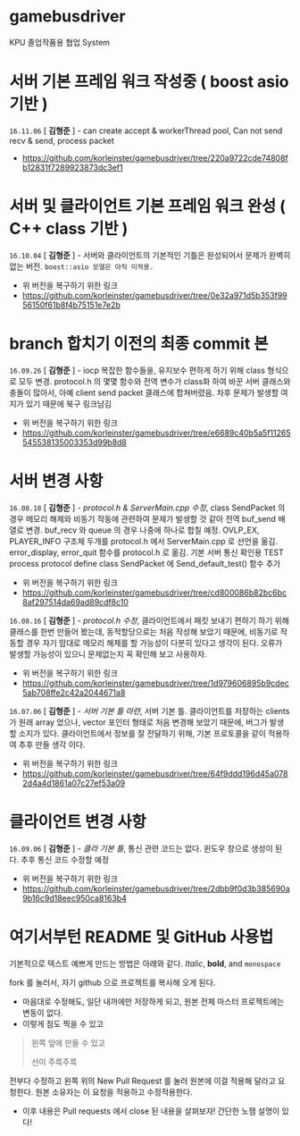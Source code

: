 # gamebusdriver
KPU 
졸업작품용 협업 System


서버 기본 프레임 워크 작성중 ( boost asio 기반 )
===============
`16.11.06` [ **김형준** ] - can create accept & workerThread pool,
Can not send recv & send, process packet
* https://github.com/korleinster/gamebusdriver/tree/220a9722cde74808fb12831f7289923873dc3ef1

서버 및 클라이언트 기본 프레임 워크 완성 ( C++ class 기반 )
===============
`16.10.04` [ **김형준** ] - 서버와 클라이언트의 기본적인 기틀은 완성되어서 문제가 완벽히 없는 버전. `boost::asio 모델은 아직 미적용.`
* 위 버전을 복구하기 위한 링크
* https://github.com/korleinster/gamebusdriver/tree/0e32a971d5b353f9956150f61b8f4b75151e7e2b

branch 합치기 이전의 최종 commit 본
===============
`16.09.26` [ **김형준** ] - iocp 복잡한 함수들을, 유지보수 편하게 하기 위해 class 형식으로 모두 변경. protocol.h 의 몇몇 함수와 전역 변수가 class화 하여 바꾼 서버 클래스와 충돌이 많아서, 아예 client send packet 클래스에 합쳐버렸음. 차후 문제가 발생할 여지가 있기 때문에 북구 링크남김
* 위 버전을 복구하기 위한 링크
* https://github.com/korleinster/gamebusdriver/tree/e6689c40b5a5f11265545538135003353d99b8d8

서버 변경 사항
===============
`16.08.18` [ **김형준** ] - *protocol.h & ServerMain.cpp 수정*, class SendPacket 의 경우 메모리 해제와 비동기 작동에 관련하여 문제가 발생할 것 같아 전역 buf_send 배열로 변경.
buf_recv 와 queue 의 경우 나중에 하나로 합칠 예정.
OVLP_EX, PLAYER_INFO 구조체 두개를 protocol.h 에서 ServerMain.cpp 로 선언을 옮김.
error_display, error_quit 함수를 protocol.h 로 옮김.
기본 서버 통신 확인용 TEST process protocol define
class SendPacket 에 Send_default_test() 함수 추가
* 위 버전을 복구하기 위한 링크
* https://github.com/korleinster/gamebusdriver/tree/cd800086b82bc6bc8af297514da69ad89cdf8c10

`16.08.16` [ **김형준** ] - *protocol.h 수정*, 클라이언트에서 패킷 보내기 편하기 하기 위해 클래스를 한번 만들어 봤는데, 동적할당으로는 처음 작성해 보았기 때문에, 비동기로 작동할 경우 자기 맘대로 메모리 해제를 할 가능성이 다분히 있다고 생각이 된다.
오류가 발생할 가능성이 있으니 문제없는지 꼭 확인해 보고 사용하자.
* 위 버전을 복구하기 위한 링크
* https://github.com/korleinster/gamebusdriver/tree/1d979606895b9cdec5ab708ffe2c42a2044671a8

`16.07.06` [ **김형준** ] - *서버 기본 틀 마련*, 서버 기본 틀. 클라이언트를 저장하는 clients 가 원래 array 었으나, vector 포인터 형태로 처음 변경해 보았기 때문에, 버그가 발생할 소지가 있다.	클라이언트에서 정보를 잘 전달하기 위해, 기본 프로토콜을 같이 적용하여 추후 만들 생각 이다.
* 위 버전을 복구하기 위한 링크
* https://github.com/korleinster/gamebusdriver/tree/64f9ddd196d45a0782d4a4d1861a07c27ef53a09	

클라이언트 변경 사항
===============
`16.09.06` [ **김형준** ] - *클라 기본 틀*, 통신 관련 코드는 없다. 윈도우 창으로 생성이 된다. 추후 통신 코드 수정할 예정
* 위 버전을 복구하기 위한 링크
* https://github.com/korleinster/gamebusdriver/tree/2dbb9f0d3b385690a9b16c9d18eec950ca8163b4


여기서부턴 README 및 GitHub 사용법
================================
기본적으로 텍스트 예쁘게 만드는 방법은 아래와 같다.
*Italic*, **bold**, and  `monospace`

fork 를 눌러서, 자기 github 으로 프로젝트를 복사해 오게 된다.
  * 마음대로 수정해도, 일단 내꺼에만 저장하게 되고, 원본 전체 마스터 프로젝트에는 변동이 없다.
  * 이렇게 점도 찍을 수 있고

> 왼쪽 앞에 만들 수 있고
>
> 선이 주륵주륵

전부다 수정하고 왼쪽 위의 New Pull Request 를 눌러 원본에 이걸 적용해 달라고 요청한다.
원본 소유자는 이 요청을 적용하고 수정적용한다.

* 이후 내용은 Pull requests 에서 close 된 내용을 살펴보자! 간단한 노잼 설명이 있다!
